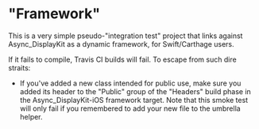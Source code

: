 # "Framework"

This is a very simple pseudo-"integration test" project that links against
Async_DisplayKit as a dynamic framework, for Swift/Carthage users.  

If it fails to compile, Travis CI builds will fail.  To escape from such dire straits:

* If you've added a new class intended for public use, make sure you added its
  header to the "Public" group of the "Headers" build phase in the
  Async_DisplayKit-iOS framework target.  Note that this smoke test will only fail
  if you remembered to add your new file to the umbrella helper.
